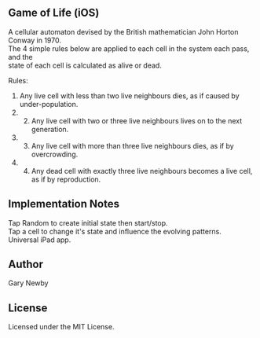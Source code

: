Game of Life (iOS)
------------------
A cellular automaton devised by the British mathematician John Horton Conway in 1970.  
The 4 simple rules below are applied to each cell in the system each pass, and the  
state of each cell is calculated as alive or dead.  

Rules:
1. Any live cell with less than two live neighbours dies, as if caused by under-population.  
2. 2. Any live cell with two or three live neighbours lives on to the next generation.  
3. 3. Any live cell with more than three live neighbours dies, as if by overcrowding.  
4. 4. Any dead cell with exactly three live neighbours becomes a live cell, as if by reproduction.  

Implementation Notes
--------------------
Tap Random to create initial state then start/stop.  
Tap a cell to change it's state and influence the evolving patterns.  
Universal iPad app.  

Author
------
Gary Newby

License
-------
Licensed under the MIT License.

